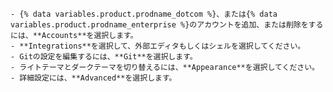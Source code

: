     - {% data variables.product.prodname_dotcom %}、または{% data variables.product.prodname_enterprise %}のアカウントを追加、または削除をするには、**Accounts**を選択します。
    - **Integrations**を選択して、外部エディタもしくはシェルを選択してください。
    - Gitの設定を編集するには、**Git**を選択します。
    - ライトテーマとダークテーマを切り替えるには、**Appearance**を選択してください。
    - 詳細設定には、**Advanced**を選択します。
